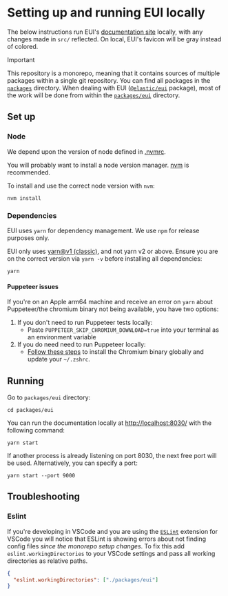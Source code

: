 # Setting up and running EUI locally

The below instructions run EUI's [documentation site](https://eui.elastic.co/) locally, with any changes made in `src/` reflected. On local, EUI's favicon will be gray instead of colored.

> [!IMPORTANT]
> This repository is a monorepo, meaning that it contains sources of multiple packages within a single git repository. You can find all packages in the [`packages`](../../packages) directory.
> When dealing with EUI ([`@elastic/eui`](https://www.npmjs.com/package/@elastic/eui) package), most of the work will be done from within the [`packages/eui`](../../packages/eui) directory.

## Set up

### Node

We depend upon the version of node defined in [.nvmrc](../../.nvmrc).

You will probably want to install a node version manager. [nvm](https://github.com/nvm-sh/nvm) is recommended.

To install and use the correct node version with `nvm`:

```shell
nvm install
```

### Dependencies

EUI uses `yarn` for dependency management. We use `npm` for release purposes only.

EUI only uses [yarn@v1 (classic)](https://classic.yarnpkg.com/en/docs/install), and not yarn v2 or above. Ensure you are on the correct version via `yarn -v` before installing all dependencies:

```shell
yarn
```

#### Puppeteer issues

If you're on an Apple arm64 machine and receive an error on `yarn` about Puppeteer/the chromium binary not being available, you have two options:

1. If you don't need to run Puppeteer tests locally:
   - Paste `PUPPETEER_SKIP_CHROMIUM_DOWNLOAD=true` into your terminal as an environment variable
2. If you do need need to run Puppeteer locally:
   - [Follow these steps](https://github.com/puppeteer/puppeteer/issues/6622#issuecomment-787912758) to install the Chromium binary globally and update your `~/.zshrc`.

## Running

Go to `packages/eui` directory:

```shell
cd packages/eui
```

You can run the documentation locally at [http://localhost:8030/](http://localhost:8030/) with the following command:

```shell
yarn start
```

If another process is already listening on port 8030, the next free port will be used. Alternatively, you can specify a port:

```shell
yarn start --port 9000
```

## Troubleshooting

### Eslint

If you're developing in VSCode and you are using the [`ESLint`](https://marketplace.visualstudio.com/items?itemName=dbaeumer.vscode-eslint) extension for VSCode you will notice that ESLint is showing errors about not finding config files _since the monorepo setup changes_.
To fix this add `eslint.workingDirectories` to your VSCode settings and pass all working directories as relative paths.

```json
{
  "eslint.workingDirectories": ["./packages/eui"]
}
```
